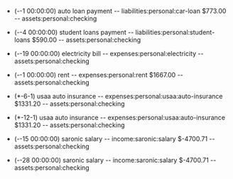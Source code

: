 - (*-*-1 00:00:00) auto loan payment
-- liabilities:personal:car-loan $773.00
-- assets:personal:checking

- (*-*-4 00:00:00) student loans payment
-- liabilities:personal:student-loans $590.00
-- assets:personal:checking

- (*-*-19 00:00:00) electricity bill 
-- expenses:personal:electricity
-- assets:personal:checking

- (*-*-1 00:00:00) rent 
-- expenses:personal:rent $1667.00
-- assets:personal:checking

- (*-6-1) usaa auto insurance 
-- expenses:personal:usaa:auto-insurance $1331.20
-- assets:personal:checking

- (*-12-1) usaa auto insurance 
-- expenses:personal:usaa:auto-insurance $1331.20
-- assets:personal:checking

- (*-*-15 00:00:00) saronic salary 
-- income:saronic:salary $-4700.71
-- assets:personal:checking

- (*-*-28 00:00:00) saronic salary 
-- income:saronic:salary $-4700.71
-- assets:personal:checking
